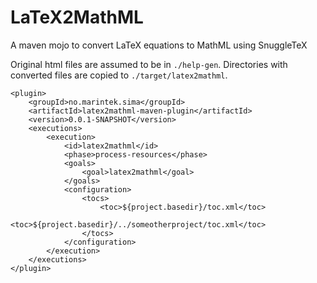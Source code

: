 # LaTeX2MathML
A maven mojo to convert LaTeX equations to MathML using SnuggleTeX

Original html files are assumed to be in `./help-gen`. Directories with converted files are copied to `./target/latex2mathml`. 

```
<plugin>
	<groupId>no.marintek.sima</groupId>
	<artifactId>latex2mathml-maven-plugin</artifactId>
	<version>0.0.1-SNAPSHOT</version>
	<executions>
		<execution>
			<id>latex2mathml</id>
			<phase>process-resources</phase>
			<goals>
				<goal>latex2mathml</goal>
			</goals>
			<configuration>
				<tocs>
					<toc>${project.basedir}/toc.xml</toc>
					<toc>${project.basedir}/../someotherproject/toc.xml</toc>
				</tocs>
			</configuration>
		</execution>
	</executions>
</plugin>

```